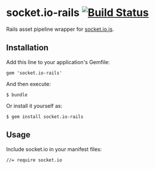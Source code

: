 # socket.io-rails [![Build Status](https://travis-ci.org/dbackowski/socket.io-rails.svg?branch=master)](https://travis-ci.org/dbackowski/socket.io-rails)

Rails asset pipeline wrapper for [socket.io.js](https://github.com/LearnBoost/socket.io-client).

## Installation

Add this line to your application's Gemfile:

    gem 'socket.io-rails'

And then execute:

    $ bundle

Or install it yourself as:

    $ gem install socket.io-rails

## Usage

Include socket.io in your manifest files:

    //= require socket.io
